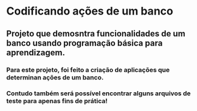 # Codificando ações de um banco

## Projeto que demosntra funcionalidades de um banco usando programação básica para aprendizagem.

### Para este projeto, foi feito a criação de aplicações que determinan ações de um banco. 
### Contudo também será possível encontrar alguns arquivos de teste para apenas fins de prática!
